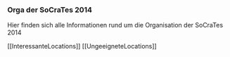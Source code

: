 ### Orga der SoCraTes 2014

Hier finden sich alle Informationen rund um die Organisation der SoCraTes 2014

[[InteressanteLocations]]
[[UngeeigneteLocations]]